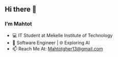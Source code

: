 ## Hi there 👋


### I’m Mahtot
 - 💻 IT Student at Mekelle Institute of Technology
 - 🎨 Software Engineer | 🌐 Exploring AI
 - 📫 Reach Me At: Mahtotgher13@gmail.com

